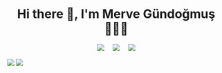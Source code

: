 <h1 align='center'> Hi there 👋, I'm Merve Gündoğmuş 👩🏼‍💻</h1>

<p align='center'>
  <a href="https://twitter.com/gundogmusmerve"><img src="https://img.shields.io/badge/twitter-%231DA1F2.svg?&style=for-the-badge&logo=twitter&logoColor=white" /></a>&nbsp;&nbsp;&nbsp;&nbsp;
  <a href="https://www.linkedin.com/in/mervegundogmus/"><img src="https://img.shields.io/badge/linkedin-%230077B5.svg?&style=for-the-badge&logo=linkedin&logoColor=white" /></a>&nbsp;&nbsp;&nbsp;&nbsp;
 <a href="mailto:mervegundogmus@outlook.com"><img src="https://img.shields.io/badge/Outlook-0078D4.svg?&style=for-the-badge&logo=microsoft%20outlook&logoColor=white" /></a>
</p>

<a href="https://github.com/mervegundogmus"><img align="center" src="https://github-readme-stats.vercel.app/api?username=mervegundogmus&show_icons=true&bg_color=0d1117&text_color=bdc3c7&title_color=f1c40f&icon_color=f1c40f&hide_border=true" /></a>
<a href="https://github.com/mervegundogmus"><img align="center" src="https://github-readme-stats.vercel.app/api/top-langs/?username=mervegundogmus&bg_color=0d1117&text_color=bdc3c7&title_color=f1c40f&hide_border=true&layout=compact&langs_count=10&hide=asp.net" /></a>
